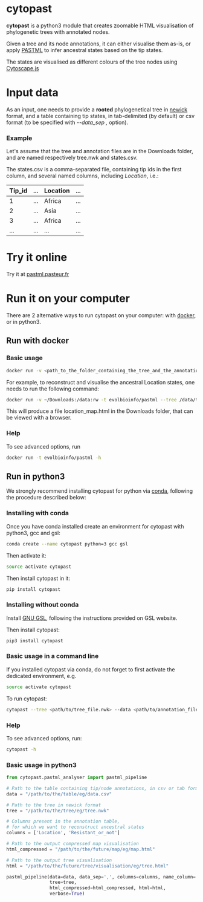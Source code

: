 # cytopast

__cytopast__ is a python3 module that creates zoomable HTML visualisation of phylogenetic trees with annotated nodes.

Given a tree and its node annotations, it can either visualise them as-is, 
or apply [PASTML](https://github.com/saishikawa/PASTML) to infer ancestral states based on the tip states. 

The states are visualised as different colours of the tree nodes using [Cytoscape.js](http://js.cytoscape.org/)

# Input data
As an input, one needs to provide a **rooted** phylogenetical tree in [newick](https://en.wikipedia.org/wiki/Newick_format) format,
and a table containing tip states, 
in tab-delimited (by default) or csv format (to be specified with *--data_sep ,* option).

### Example
Let's assume that the tree and annotation files are in the Downloads folder, 
and are named respectively tree.nwk and states.csv.

The states.csv is a comma-separated file, containing tip ids in the first column, 
and several named columns, including *Location*, i.e.:


Tip_id | ... | Location | ...
----- |  ----- | ----- | -----
1 | ... | Africa | ...
2 | ... | Asia | ...
3 | ... | Africa | ...
... | ... | ... | ...


# Try it online
Try it at [pastml.pasteur.fr](https://pastml.pasteur.fr)

# Run it on your computer

There are 2 alternative ways to run cytopast on your computer: with [docker](https://hub.docker.com/), or in python3.

## Run with docker

### Basic usage
```bash
docker run -v <path_to_the_folder_containing_the_tree_and_the_annotations>:/data:rw -t evolbioinfo/pastml --tree /data/<tree_file> --data /data/<annotation_file> --columns <one_or_more_column_names> --html_compressed /data/<map_name>
```

For example, to reconstruct and visualise the ancestral Location states, 
one needs to run the following command:

```bash
docker run -v ~/Downloads:/data:rw -t evolbioinfo/pastml --tree /data/tree.nwk --data /data/states.csv --data_sep , --columns Location --html_compressed /data/location_map.html
```

This will produce a file location_map.html in the Downloads folder, 
that can be viewed with a browser.


### Help

To see advanced options, run
```bash
docker run -t evolbioinfo/pastml -h
```

## Run in python3

We strongly recommend installing cytopast for python via [conda](https://conda.io/docs/), following the procedure described below:

### Installing with conda

Once you have conda installed create an environment for cytopast with python3, gcc and gsl:

```bash
conda create --name cytopast python=3 gcc gsl
```

Then activate it:
```bash
source activate cytopast
```

Then install cytopast in it:

```bash
pip install cytopast
```

### Installing without conda

Install [GNU GSL](https://www.gnu.org/software/gsl/), following the instructions provided on GSL website.

Then install cytopast:

```bash
pip3 install cytopast
```

### Basic usage in a command line
If you installed cytopast via conda, do not forget to first activate the dedicated environment, e.g.

```bash
source activate cytopast
```

To run cytopast:

```bash
cytopast --tree <path/to/tree_file.nwk> --data <path/to/annotation_file.tab> --columns <one_or_more_column_names> --html_compressed <path/to/output/map.html>
```

### Help

To see advanced options, run:
```bash
cytopast -h
```

### Basic usage in python3
```python
from cytopast.pastml_analyser import pastml_pipeline

# Path to the table containing tip/node annotations, in csv or tab format
data = "/path/to/the/table/eg/data.csv"

# Path to the tree in newick format
tree = "/path/to/the/tree/eg/tree.nwk"

# Columns present in the annotation table,
# for which we want to reconstruct ancestral states
columns = ['Location', 'Resistant_or_not']

# Path to the output compressed map visualisation
html_compressed = "/path/to/the/future/map/eg/map.html"

# Path to the output tree visualisation
html = "/path/to/the/future/tree/visualisation/eg/tree.html"

pastml_pipeline(data=data, data_sep=',', columns=columns, name_column='Location',
                tree=tree,
                html_compressed=html_compressed, html=html, 
                verbose=True)
```
